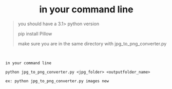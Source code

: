 # <center>in your command line

> you should have a 3.1> python version
>
> pip install Pillow
>
> make sure you are in the same directory with jpg_to_png_converter.py

<br/>

```
in your command line

python jpg_to_png_converter.py <jpg_folder> <outputfolder_name>

ex: python jpg_to_png_converter.py images new
```
